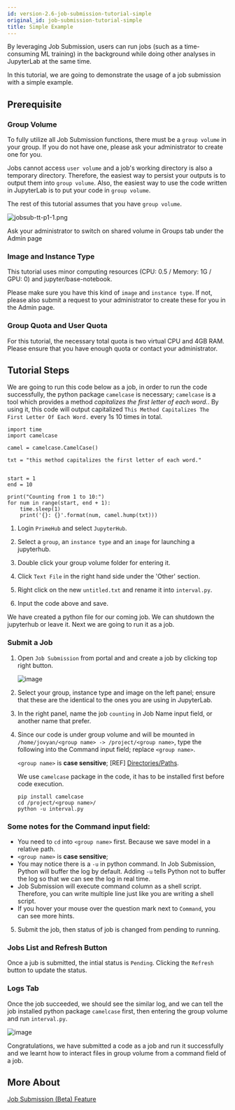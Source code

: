 ```yaml
---
id: version-2.6-job-submission-tutorial-simple
original_id: job-submission-tutorial-simple
title: Simple Example
---
```


By leveraging Job Submission, users can run jobs (such as a time-consuming ML training) in the background while doing other analyses in JupyterLab at the same time.

In this tutorial, we are going to demonstrate the usage of a job submission with a simple example.

## Prerequisite

### Group Volume

To fully utilize all Job Submission functions, there must be a `group volume` in your group. If you do not have one, please ask your administrator to create one for you.

Jobs cannot access `user volume` and a job's working directory is also a temporary directory. Therefore, the easiest way to persist your outputs is to output them into `group volume`. Also, the easiest way to use the code written in JupyterLab is to put your code in `group volume`.

The rest of this tutorial assumes that you have `group volume`.

![jobsub-tt-p1-1.png](assets/jobsub-tt-p1-1.png)

Ask your administrator to switch on shared volume in Groups tab under the Admin page 

### Image and Instance Type

This tutorial uses minor computing resources (CPU: 0.5 / Memory: 1G / GPU: 0) and jupyter/base-notebook.

Please make sure you have this kind of `image` and `instance type`. If not, please also submit a request to your administrator to create these for you in the Admin page.

### Group Quota and User Quota

For this tutorial, the necessary total quota is two virtual CPU and 4GB RAM. Please ensure that you have enough quota or contact your administrator.

## Tutorial Steps

We are going to run this code below as a job, in order to run the code successfully, the python package `camelcase` is necessary; `camelcase` is a tool which provides a method *capitalizes the first letter of each word.*. By using it, this code will output capitalized `This Method Capitalizes The First Letter Of Each Word.` every 1s 10 times in total.

```
import time
import camelcase

camel = camelcase.CamelCase()

txt = "this method capitalizes the first letter of each word."


start = 1
end = 10

print("Counting from 1 to 10:")
for num in range(start, end + 1): 
    time.sleep(1)
    print('{}: {}'.format(num, camel.hump(txt)))
```

1. Login `PrimeHub` and select `JupyterHub`.

2. Select a `group`, an `instance type` and an `image` for launching a jupyterhub.

3. Double click your group volume folder for entering it.

4. Click `Text File` in the right hand side under the 'Other' section.

5. Right click on the new `untitled.txt` and rename it into `interval.py`.

6. Input the code above and save.

We have created a python file for our coming job. We can shutdown the jupyterhub or leave it. Next we are going to run it as a job.

### Submit a Job

1. Open `Job Submission` from portal and and create a job by clicking top right button.

    ![image](assets/jobsub-tt-p2-3.png)

2. Select your group, instance type and image on the left panel; ensure that these are the identical to the ones you are using in JupyterLab.

3. In the right panel, name the job `counting` in Job Name input field, or another name that prefer.
   
4. Since our code is under group volume and will be mounted in `/home/jovyan/<group name> -> /project/<group name>`, type the following into the Command input field; replace `<group name>`. 

    `<group name>` is **case sensitive**; [REF] [Directories/Paths](job-submission-feature#directories-paths-the-job-can-access-if-directories-exits).

    We use `camelcase` package in the code, it has to be installed first before code execution.

    ```
    pip install camelcase
    cd /project/<group name>/
    python -u interval.py
    ```

### Some notes for the Command input field:

   - You need to `cd` into `<group name>` first. Because we save model in a relative path.
   - `<group name>` is **case sensitive**;
   - You may notice there is a `-u` in python command. In Job Submission, Python will buffer the log by default. Adding `-u` tells Python not to buffer the log so that we can see the log in real time.
   - Job Submission will execute command column as a shell script. Therefore, you can write multiple line just like you are writing a shell script.
   - If you hover your mouse over the question mark next to `Command`, you can see more hints.

5. Submit the job, then status of job is changed from pending to running.

### Jobs List and Refresh Button

Once a jub is submitted, the intial status is `Pending`. Clicking the `Refresh` button to update the status.
   
### Logs Tab

Once the job succeeded, we should see the similar log, and we can tell the job installed python package `camelcase` first, then entering the group volume and run `interval.py`.
   
   ![image](assets/jobsub-tt-simple-log.png)


Congratulations, we have submitted a code as a job and run it successfully and we learnt how to interact files in group volume from a command field of a job. 


## More About

[Job Submission (Beta) Feature](job-submission-feature)
